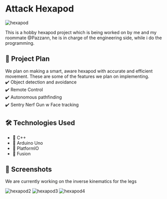 # Attack Hexapod

![hexapod](https://github.com/user-attachments/assets/5d861ada-c833-4d09-8f91-9b3cb47f51a5)

This is a hobby hexapod project which is being worked on by me and my roommate @Pazzann, 
he is in charge of the engineering side, while i do the programming.

## 🚀 Project Plan
We plan on making a smart, aware hexapod with accurate and efficient movement.
These are some of the features we plan on implementing.  
✔️ Object detection and avoidance  
✔️ Remote Control  
✔️ Autonomous pathfinding  
✔️ Sentry Nerf Gun w Face tracking   

## 🛠️ Technologies Used
- 🔹 C++
- 🔹 Arduino Uno
- 🔹 PlatformIO
- 🔹 Fusion 

## 📸 Screenshots
We are currently working on the inverse kinematics for the legs

![hexapod2](https://github.com/user-attachments/assets/d72f9f23-c1e1-468e-ba07-62499e4abdce)
![hexapod3](https://github.com/user-attachments/assets/f3bd34d8-d323-47b5-994d-eb3b9640a73b)
![hexapod4](https://github.com/user-attachments/assets/2a551f06-e61b-485d-8814-e328134aa0b5)
